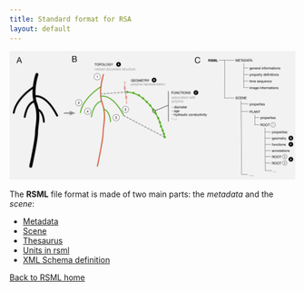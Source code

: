 ```yaml
---
title: Standard format for RSA
layout: default
---
```


[![RSML format schema](/images/format.png)](/images/format.png)

The **RSML** file format is made of two main parts: the *metadata* and the *scene*:

 - [Metadata](metadata)
 - [Scene](scene)
 - [Thesaurus](thesaurus)
 - [Units in rsml](units)
 - [XML Schema definition](https://raw.githubusercontent.com/RootSystemML/RSMLValidator/master/rsml.xsd)
 
[Back to RSML home](/index)

